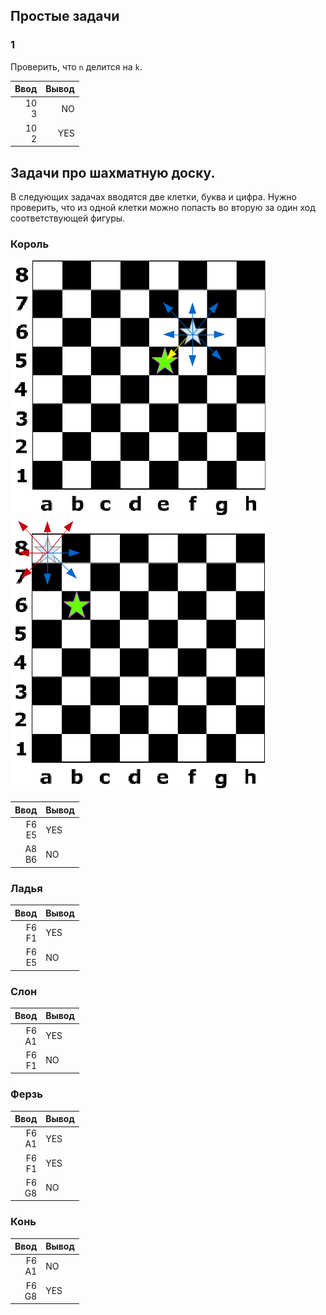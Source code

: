 ## Простые задачи

### 1
Проверить, что `n` делится на `k`.

|Ввод     | Вывод   |
|--------:|--------:|
| 10<br>3 |  NO     |
| 10<br>2 | YES     |

## Задачи про шахматную доску.

В следующих задачах вводятся две клетки, буква и цифра.
Нужно проверить, что из одной клетки можно попасть во вторую за один ход соответствующей фигуры.
### Король
![alt text](King-test1.png "Первый тест")
![alt text](King-test2.png "Второй тест")

| Ввод    | Вывод  |
|--------:|:-------|
|F6<br>E5 | YES    |
|A8<br>B6 | NO     |

### Ладья

| Ввод    | Вывод  |
|--------:|:-------|
|F6<br>F1 | YES    |
|F6<br>E5 | NO     |

### Слон

| Ввод    | Вывод  |
|--------:|:-------|
|F6<br>A1 | YES    |
|F6<br>F1 | NO     |

### Ферзь

| Ввод    | Вывод  |
|--------:|:-------|
|F6<br>A1 | YES    |
|F6<br>F1 | YES    |
|F6<br>G8 | NO     |

### Конь

| Ввод    | Вывод  |
|--------:|:-------|
|F6<br>A1 | NO     |
|F6<br>G8 | YES    |


